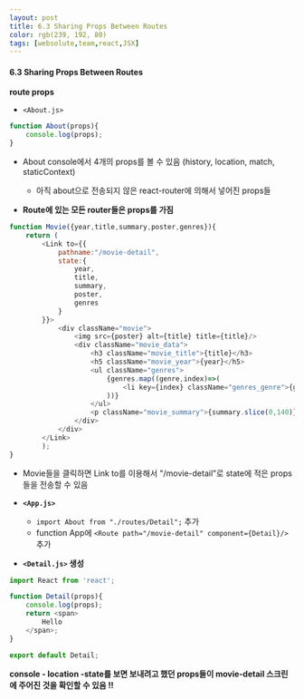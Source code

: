 ```yaml
---
layout: post
title: 6.3 Sharing Props Between Routes
color: rgb(239, 192, 80)
tags: [websolute,team,react,JSX]
---
```



#### 6.3 Sharing Props Between Routes


__route props__


- `<About.js>` 
```javascript
function About(props){
    console.log(props);
}
```
- About console에서 4개의 props를 볼 수 있음 (history, location, match, staticContext)
   - 아직 about으로 전송되지 않은 react-router에 의해서 넣어진 props들


- __Route에 있는 모든 router들은 props를 가짐__


```javascript
function Movie({year,title,summary,poster,genres}){
    return (
        <Link to={{
            pathname:"/movie-detail",
            state:{
                year,
                title,
                summary,
                poster,
                genres
            }
        }}>
            <div className="movie">
                <img src={poster} alt={title} title={title}/>
                <div className="movie_data">
                    <h3 className="movie_title">{title}</h3>
                    <h5 className="movie_year">{year}</h5>
                    <ul className="genres">
                        {genres.map((genre,index)=>(
                            <li key={index} className="genres_genre">{genre}</li> 
                        ))}
                    </ul>
                    <p className="movie_summary">{summary.slice(0,140)}...</p>
                </div>
            </div>
        </Link>
        );
} 
```
- Movie들을 클릭하면 Link to를 이용해서 "/movie-detail"로 state에 적은 props들을 전송할 수 있음 


- __`<App.js>`__
    - `import About from "./routes/Detail";` 추가
    - function App에 `<Route path="/movie-detail" component={Detail}/>  ` 추가


- __`<Detail.js>` 생성__
```javascript
import React from 'react';

function Detail(props){
    console.log(props);
    return <span>
        Hello
    </span>;
}

export default Detail;
```
__console - location -state를 보면 보내려고 했던 props들이 movie-detail 스크린에 주어진 것을 확인할 수 있음 !!__
